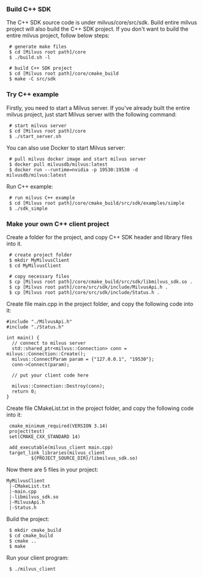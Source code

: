 ### Build C++ SDK

The C++ SDK source code is under milvus/core/src/sdk. Build entire milvus project will also build the C++ SDK project. 
If you don't want to build the entire milvus project, follow below steps:
```shell
 # generate make files
 $ cd [Milvus root path]/core
 $ ./build.sh -l
 
 # build C++ SDK project
 $ cd [Milvus root path]/core/cmake_build
 $ make -C src/sdk
```

### Try C++ example

Firstly, you need to start a Milvus server.
If you've already built the entire milvus project, just start Milvus server with the following command:
```shell
 # start milvus server
 $ cd [Milvus root path]/core
 $ ./start_server.sh
```
You can also use Docker to start Milvus server:
```shell
 # pull milvus docker image and start milvus server
 $ docker pull milvusdb/milvus:latest
 $ docker run --runtime=nvidia -p 19530:19530 -d milvusdb/milvus:latest
```

Run C++ example:

```shell
 # run milvus C++ example
 $ cd [Milvus root path]/core/cmake_build/src/sdk/examples/simple
 $ ./sdk_simple
```

### Make your own C++ client project

Create a folder for the project, and copy C++ SDK header and library files into it.
```shell
 # create project folder
 $ mkdir MyMilvusClient
 $ cd MyMilvusClient
 
 # copy necessary files
 $ cp [Milvus root path]/core/cmake_build/src/sdk/libmilvus_sdk.so .
 $ cp [Milvus root path]/core/src/sdk/include/MilvusApi.h .
 $ cp [Milvus root path]/core/src/sdk/include/Status.h .
```

Create file main.cpp in the project folder, and copy the following code into it:
```shell
#include "./MilvusApi.h"
#include "./Status.h"

int main() {
  // connect to milvus server
  std::shared_ptr<milvus::Connection> conn = milvus::Connection::Create();
  milvus::ConnectParam param = {"127.0.0.1", "19530"};
  conn->Connect(param);
  
  // put your client code here
  
  milvus::Connection::Destroy(conn);
  return 0;
}
```

Create file CMakeList.txt in the project folder, and copy the following code into it:
```shell
 cmake_minimum_required(VERSION 3.14)
 project(test)
 set(CMAKE_CXX_STANDARD 14)

 add_executable(milvus_client main.cpp)
 target_link_libraries(milvus_client
         ${PROJECT_SOURCE_DIR}/libmilvus_sdk.so)
```

Now there are 5 files in your project:
```shell
MyMilvusClient
 |-CMakeList.txt
 |-main.cpp
 |-libmilvus_sdk.so
 |-MilvusApi.h
 |-Status.h
  ```

Build the project:
```shell
 $ mkdir cmake_build
 $ cd cmake_build
 $ cmake ..
 $ make
```

Run your client program:
```shell
 $ ./milvus_client
```